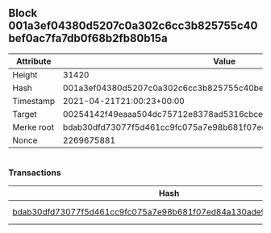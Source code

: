 ## Block 001a3ef04380d5207c0a302c6cc3b825755c40bef0ac7fa7db0f68b2fb80b15a

Attribute | Value
--- | ---
Height | 31420
Hash | 001a3ef04380d5207c0a302c6cc3b825755c40bef0ac7fa7db0f68b2fb80b15a
Timestamp | 2021-04-21T21:00:23+00:00
Target | 00254142f49eaaa504dc75712e8378ad5316cbcead634704b3734b6271167cc4
Merke root | bdab30dfd73077f5d461cc9fc075a7e98b681f07ed84a130ade9615f966ab413
Nonce | 2269675881

```

```

### Transactions

Hash | Amount
--- | ---
[bdab30dfd73077f5d461cc9fc075a7e98b681f07ed84a130ade9615f966ab413](bdab30dfd73077f5d461cc9fc075a7e98b681f07ed84a130ade9615f966ab413.md) | 10.00000000 SKEPTI 
